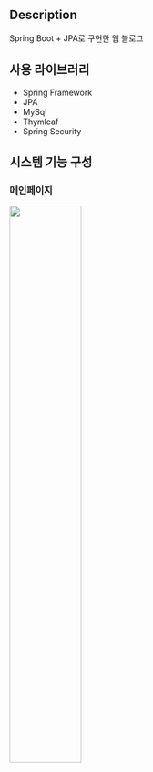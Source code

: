 ## Description
Spring Boot + JPA로 구현한 웹 블로그

## 사용 라이브러리
- Spring Framework
- JPA
- MySql
- Thymleaf
- Spring Security

## 시스템 기능 구성

### 메인페이지

<img src = "(https://user-images.githubusercontent.com/68144687/170065409-8cea3acd-8eaa-4760-9f0e-dbd409a610ca.png)" width="50%" height="50%">

